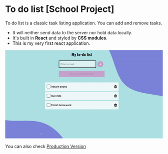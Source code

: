 # To do list [School Project]

To do list is a classic task listing application. You can add and remove tasks.<br>

- It will neither send data to the server nor hold data locally.
- It's built in **React** and styled by **CSS modules**.
- This is my very first react application.

![To-do list](./image/todolist.gif)

You can also check [Production Version](https://magical-brioche-a230d9.netlify.app/)
